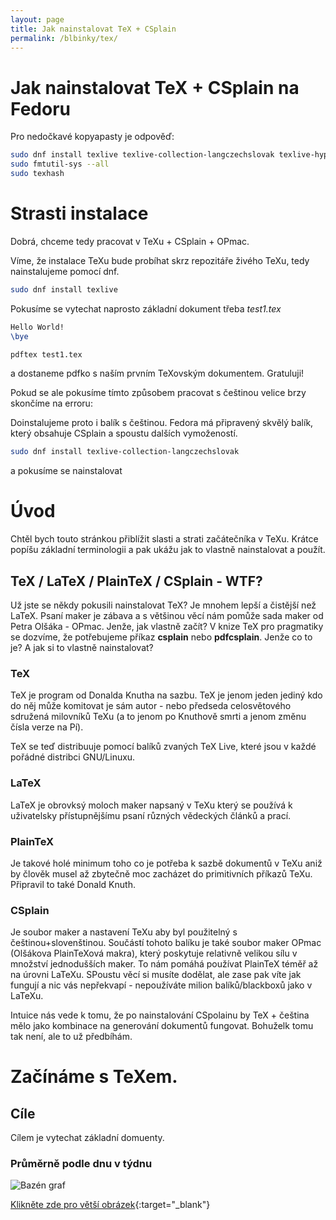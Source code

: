 ```yaml
---
layout: page
title: Jak nainstalovat TeX + CSplain
permalink: /blbinky/tex/
---
```

# Jak nainstalovat TeX + CSplain na Fedoru

Pro nedočkavé kopyapasty je odpověď:
``` bash
sudo dnf install texlive texlive-collection-langczechslovak texlive-hyphen-italian texlive-hyphen-german texlive-hyphen-french texlive-hyphen-polish texlive-hyphen-spanish texlive-hyphen-slovenian texlive-hyphen-finnish texlive-hyphen-hungarian
sudo fmtutil-sys --all
sudo texhash
```

# Strasti instalace
Dobrá, chceme tedy pracovat v TeXu + CSplain + OPmac.

Víme, že instalace TeXu bude probíhat skrz repozitáře živého TeXu, tedy nainstalujeme pomocí dnf.
``` bash
sudo dnf install texlive
```

Pokusíme se vytechat naprosto základní dokument třeba *test1.tex*
``` tex
Hello World!
\bye
```

``` bash
pdftex test1.tex
```

a dostaneme pdfko s naším prvním TeXovským dokumentem. Gratuluji!

Pokud se ale pokusíme tímto způsobem pracovat s češtinou velice brzy skončíme na erroru:



Doinstalujeme proto i balík s češtinou. Fedora má připravený skvělý balík, který obsahuje CSplain a spoustu dalších vymožeností.

``` bash
sudo dnf install texlive-collection-langczechslovak
```

a pokusíme se nainstalovat 







# Úvod
Chtěl bych touto stránkou přiblížit slasti a strati začátečníka v TeXu. Krátce popíšu základní terminologii a pak ukážu jak to vlastně nainstalovat a použít.

## TeX / LaTeX / PlainTeX / CSplain - WTF?
Už jste se někdy pokusili nainstalovat TeX? Je mnohem lepší a čistější než LaTeX. Psaní maker je zábava a s většinou věcí nám pomůže sada maker od Petra Olšáka - OPmac. Jenže, jak vlastně začít? V knize TeX pro pragmatiky se dozvíme, že potřebujeme příkaz **csplain** nebo **pdfcsplain**. Jenže co to je? A jak si to vlastně nainstalovat?

### TeX
TeX je program od Donalda Knutha na sazbu. TeX je jenom jeden jediný kdo do něj může komitovat je sám autor - nebo předseda celosvětového sdružená milovníků TeXu (a to jenom po Knuthově smrti a jenom změnu čísla verze na Pí).

TeX se teď distribuuje pomocí balíků zvaných TeX Live, které jsou v každé pořádné distribci GNU/Linuxu.

### LaTeX
LaTeX je obrovksý moloch maker napsaný v TeXu který se používá k uživatelsky přístupnějšímu psaní různých vědeckých článků a prací.

### PlainTeX
Je takové holé minimum toho co je potřeba k sazbě dokumentů v TeXu aniž by člověk musel až zbytečně moc zacházet do primitivních příkazů TeXu. Připravil to také Donald Knuth.

### CSplain
Je soubor maker a nastavení TeXu aby byl použitelný s češtinou+slovenštinou. Součástí tohoto balíku je také soubor maker OPmac (Olšákova PlainTeXová makra), který poskytuje relativně velikou sílu v množství jednodušších maker. To nám pomáhá používat PlainTeX téměř až na úrovni LaTeXu. SPoustu věcí si musíte dodělat, ale zase pak víte jak fungují a nic vás nepřekvapí - nepoužíváte milion balíků/blackboxů jako v LaTeXu.

Intuice nás vede k tomu, že po nainstalování CSpolainu by TeX + čeština mělo jako kombinace na generování dokumentů fungovat. Bohuželk tomu tak není, ale to už předbíhám.

# Začínáme s TeXem.
## Cíle
Cílem je vytechat základní domuenty.





### Průměrně podle dnu v týdnu
![Bazén graf](https://docs.google.com/spreadsheets/d/e/2PACX-1vQe4UA54in-AgZxXh6yCUM8xljMo9P59vz1p1wCE0Pv3dkj_3zoUOEasor3eR6M49WfGjgqBkkATScZ/pubchart?oid=1073164936&format=image)

[Klikněte zde pro větší obrázek](https://docs.google.com/spreadsheets/d/e/2PACX-1vQe4UA54in-AgZxXh6yCUM8xljMo9P59vz1p1wCE0Pv3dkj_3zoUOEasor3eR6M49WfGjgqBkkATScZ/pubchart?oid=1073164936&format=image){:target="_blank"}
